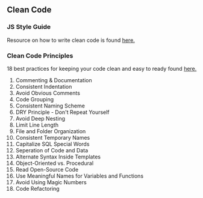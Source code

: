 ## Clean Code

### JS Style Guide

Resource on how to write clean code is found [here.](https://github.com/airbnb/javascript)

### Clean Code Principles

18 best practices for keeping your code clean and easy to ready found [here.](https://code.tutsplus.com/tutorials/top-15-best-practices-for-writing-super-readable-code--net-8118)

1. Commenting & Documentation
2. Consistent Indentation
3. Avoid Obvious Comments
4. Code Grouping
5. Consistent Naming Scheme
6. DRY Principle - Don't Repeat Yourself
7. Avoid Deep Nesting
8. Limit Line Length
9. File and Folder Organization
10. Consistent Temporary Names
11. Capitalize SQL Special Words
12. Seperation of Code and Data
13. Alternate Syntax Inside Templates
14. Object-Oriented vs. Procedural
15. Read Open-Source Code
16. Use Meaningful Names for Variables and Functions
17. Avoid Using Magic Numbers
18. Code Refactoring
